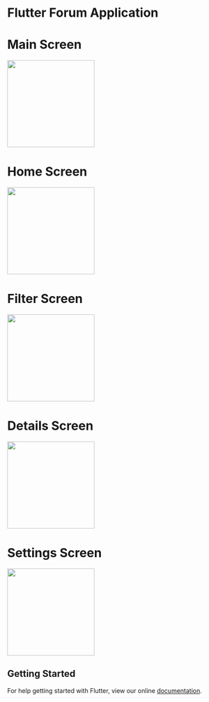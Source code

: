 # Flutter Forum Application



# Main Screen
<img src="images\food-1.png" width="200"/>

# Home Screen
<img src="images\food-2.png" width="200"/>

# Filter Screen
<img src="images\food-3.png" width="200"/>

# Details Screen
<img src="images\food-4.png" width="200"/>

# Settings Screen
<img src="images\food-5.png" width="200"/>

## Getting Started

For help getting started with Flutter, view our online
[documentation](https://flutter.io/).
